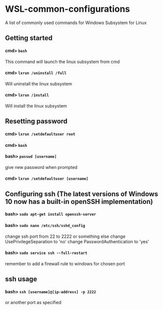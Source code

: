 # WSL-common-configurations
A list of commonly used commands for Windows Subsystem for Linux

## Getting started
#### cmd> `bash`  
This command will launch the linux subsystem from cmd

#### cmd> `lxrun /uninstall /full`
Will uninstall the linux subsystem

#### cmd> `lxrun /install`
Will install the linux subsystem

## Resetting password
#### cmd> `lxrun /setdefaultuser root`
#### cmd> `bash`
#### bash> `passwd [username]`
give new password when prompted
#### cmd> `lxrun /setdefaultuser [username]`


## Configuring ssh (The latest versions of Windows 10 now has a built-in openSSH implementation)
#### bash> `sudo apt-get install openssh-server`
#### bash> `sudo nano /etc/ssh/sshd_config`
change ssh port from 22 to 2222 or something else
change UsePrivilegeSeparation to 'no'
change PasswordAuthentication to 'yes'
#### bash> `sudo service ssh --full-restart`
remember to add a firewall rule to windows for chosen port

## ssh usage
#### bash> `ssh [username]@[ip-address] -p 2222`
or another port as specified
